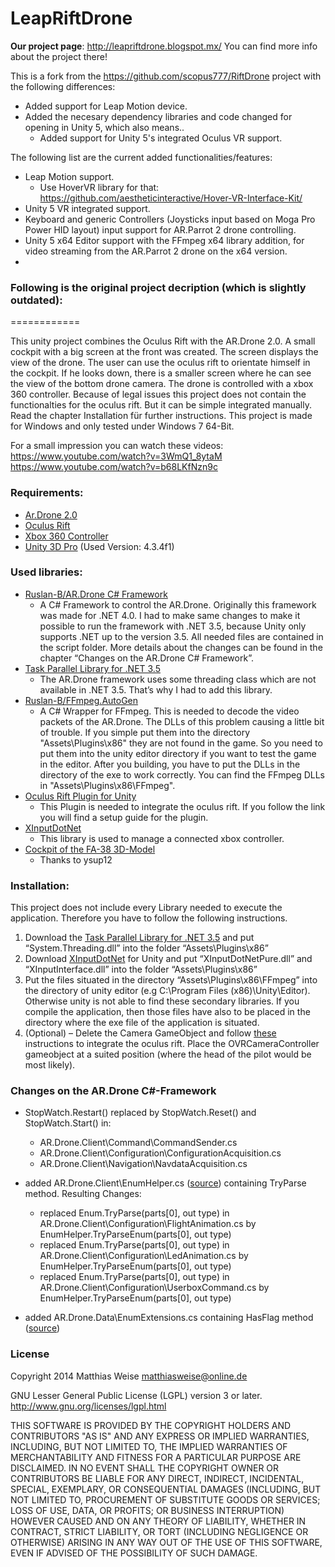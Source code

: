 LeapRiftDrone
============

**Our project page**: http://leapriftdrone.blogspot.mx/ You can find more info about the project there!

This is a fork from the https://github.com/scopus777/RiftDrone project with the following differences:
* Added support for Leap Motion device.
* Added the necesary dependency libraries and code changed for opening in Unity 5, which also means..
	* Added support for Unity 5's integrated Oculus VR support.

The following list are the current added functionalities/features:
* Leap Motion support.
	* Use HoverVR library for that: https://github.com/aestheticinteractive/Hover-VR-Interface-Kit/
* Unity 5 VR integrated support.
* Keyboard and generic Controllers (Joysticks input based on Moga Pro Power HID layout) input support for AR.Parrot 2 drone controlling.
* Unity 5 x64 Editor support with the FFmpeg x64 library addition, for video streaming from the AR.Parrot 2 drone on the x64 version.
* 

### Following is the original project decription (which is slightly outdated):
============

This unity project combines the Oculus Rift with the AR.Drone 2.0. A small cockpit with a big screen at the front was created. The screen displays the view of the drone. The user can use the oculus rift to orientate himself in the cockpit. If he looks down, there is a smaller screen where he can see the view of the bottom drone camera. The drone is controlled with a xbox 360 controller.
Because of legal issues this project does not contain the functionalties for the oculus rift. But it can be simple integrated manually. Read the chapter Installation für further instructions.
This project is made for Windows and only tested under Windows 7 64-Bit.

For a small impression you can watch these videos: 
https://www.youtube.com/watch?v=3WmQ1_8ytaM
https://www.youtube.com/watch?v=b68LKfNzn9c

### Requirements:
* [Ar.Drone 2.0](http://ardrone2.parrot.com)
* [Oculus Rift](http://www.oculusvr.com)
* [Xbox 360 Controller](http://www.xbox.com/de-DE/Xbox360/Accessories/Controllers)
* [Unity 3D Pro](https://unity3d.com/) (Used Version: 4.3.4f1)

### Used libraries:
* [Ruslan-B/AR.Drone C# Framework](https://github.com/Ruslan-B/AR.Drone)
	- A C# Framework to control the AR.Drone. Originally this framework was made for .NET 4.0. I had to make same changes to make it possible to run the framework with .NET 3.5, because Unity only supports .NET up to the version 3.5. All needed files are contained in the script folder. More details about the changes can be found in the chapter “Changes on the AR.Drone C# Framework”.
* [Task Parallel Library for .NET 3.5](http://www.nuget.org/packages/TaskParallelLibrary/1.0.2856)
	- The AR.Drone framework uses some threading class which are not available in .NET 3.5. That’s why I had to add this library.
* [Ruslan-B/FFmpeg.AutoGen](https://github.com/Ruslan-B/FFmpeg.AutoGen)
	- A C# Wrapper for FFmpeg. This is needed to decode the video packets of the AR.Drone. The DLLs of this problem causing a little bit of trouble. If you simple put them into the directory "Assets\Plugins\x86" they are not found in the game. So you need to put them into the unity editor directory if you want to test the game in the editor. After you building, you have to put the DLLs in the directory of the exe to work correctly. You can find the FFmpeg DLLs in "Assets\Plugins\x86\FFmpeg".
* [Oculus Rift Plugin for Unity](http://paddytherabbit.com/unity3d-oculus-rift-plugin-setup)
	- This Plugin is needed to integrate the oculus rift. If you follow the link you will find a setup guide for the plugin.
* [XInputDotNet](https://github.com/speps/XInputDotNet) 
	- This library is used to manage a connected xbox controller.
* [Cockpit of the FA-38 3D-Model](http://tf3dm.com/3d-model/black-ops-2-fa-38-70010.html)
	- Thanks to ysup12
	
### Installation:
This project does not include every Library needed to execute the application. Therefore you have to follow the following instructions.

1. Download the [Task Parallel Library for .NET 3.5](http://www.nuget.org/packages/TaskParallelLibrary/1.0.2856) and put “System.Threading.dll” into the folder “Assets\Plugins\x86” 
2. Download [XInputDotNet](https://github.com/speps/XInputDotNet) for Unity and put “XInputDotNetPure.dll” and “XInputInterface.dll” into the folder “Assets\Plugins\x86”
3. Put the files situated in the directory “Assets\Plugins\x86\FFmpeg” into the directory of unity editor (e.g C:\Program Files (x86)\Unity\Editor). Otherwise unity is not able to find these secondary libraries. If you compile the application, then those files have also to be placed in the directory where the exe file of the application is situated.  
4. (Optional) – Delete the Camera GameObject and follow [these](http://paddytherabbit.com/unity3d-oculus-rift-plugin-setup) instructions to integrate the oculus rift. Place the OVRCameraController gameobject at a suited position (where the head of the pilot would be most likely).

### Changes on the AR.Drone C#-Framework
* StopWatch.Restart() replaced by StopWatch.Reset() and StopWatch.Start() in:
	- AR.Drone.Client\Command\CommandSender.cs
	- AR.Drone.Client\Configuration\ConfigurationAcquisition.cs
	- AR.Drone.Client\Navigation\NavdataAcquisition.cs
	
* added AR.Drone.Client\EnumHelper.cs ([source](http://stackoverflow.com/questions/15017151/implementation-of-enum-tryparse-in-net-3-5)) containing TryParse method. Resulting Changes:
	- replaced Enum.TryParse(parts[0], out type) in AR.Drone.Client\Configuration\FlightAnimation.cs by EnumHelper.TryParseEnum(parts[0], out type)
	- replaced Enum.TryParse(parts[0], out type) in AR.Drone.Client\Configuration\LedAnimation.cs by EnumHelper.TryParseEnum(parts[0], out type)
	- replaced Enum.TryParse(parts[0], out type) in AR.Drone.Client\Configuration\UserboxCommand.cs by EnumHelper.TryParseEnum(parts[0], out type)
	
- added AR.Drone.Data\EnumExtensions.cs containing HasFlag method ([source](http://www.sambeauvois.be/blog/2011/08/enum-hasflag-method-extension-for-4-0-framework/))

### License

Copyright 2014 Matthias Weise matthiasweise@online.de

GNU Lesser General Public License (LGPL) version 3 or later.  
http://www.gnu.org/licenses/lgpl.html

THIS SOFTWARE IS PROVIDED BY THE COPYRIGHT HOLDERS AND CONTRIBUTORS
"AS IS" AND ANY EXPRESS OR IMPLIED WARRANTIES, INCLUDING, BUT NOT
LIMITED TO, THE IMPLIED WARRANTIES OF MERCHANTABILITY AND FITNESS FOR
A PARTICULAR PURPOSE ARE DISCLAIMED. IN NO EVENT SHALL THE COPYRIGHT
OWNER OR CONTRIBUTORS BE LIABLE FOR ANY DIRECT, INDIRECT, INCIDENTAL,
SPECIAL, EXEMPLARY, OR CONSEQUENTIAL DAMAGES (INCLUDING, BUT NOT
LIMITED TO, PROCUREMENT OF SUBSTITUTE GOODS OR SERVICES; LOSS OF USE,
DATA, OR PROFITS; OR BUSINESS INTERRUPTION) HOWEVER CAUSED AND ON ANY
THEORY OF LIABILITY, WHETHER IN CONTRACT, STRICT LIABILITY, OR TORT
(INCLUDING NEGLIGENCE OR OTHERWISE) ARISING IN ANY WAY OUT OF THE USE
OF THIS SOFTWARE, EVEN IF ADVISED OF THE POSSIBILITY OF SUCH DAMAGE.
